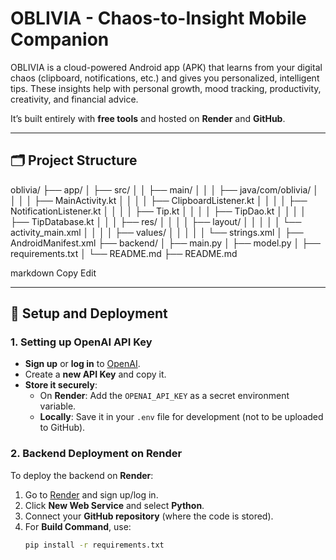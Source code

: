 # OBLIVIA - Chaos-to-Insight Mobile Companion

OBLIVIA is a cloud-powered Android app (APK) that learns from your digital chaos (clipboard, notifications, etc.) and gives you personalized, intelligent tips. These insights help with personal growth, mood tracking, productivity, creativity, and financial advice. 

It’s built entirely with **free tools** and hosted on **Render** and **GitHub**. 

---

## 🗂️ Project Structure

oblivia/ ├── app/ │ ├── src/ │ │ ├── main/ │ │ │ ├── java/com/oblivia/ │ │ │ │ ├── MainActivity.kt │ │ │ │ ├── ClipboardListener.kt │ │ │ │ ├── NotificationListener.kt │ │ │ │ ├── Tip.kt │ │ │ │ ├── TipDao.kt │ │ │ │ ├── TipDatabase.kt │ │ │ ├── res/ │ │ │ │ ├── layout/ │ │ │ │ │ └── activity_main.xml │ │ │ │ ├── values/ │ │ │ │ │ └── strings.xml │ ├── AndroidManifest.xml ├── backend/ │ ├── main.py │ ├── model.py │ ├── requirements.txt │ └── README.md ├── README.md

markdown
Copy
Edit

---

## 🚀 Setup and Deployment

### 1. **Setting up OpenAI API Key**

- **Sign up** or **log in** to [OpenAI](https://platform.openai.com/account/api-keys).
- Create a **new API Key** and copy it.
- **Store it securely**:
  - On **Render**: Add the `OPENAI_API_KEY` as a secret environment variable.
  - **Locally**: Save it in your `.env` file for development (not to be uploaded to GitHub).

### 2. **Backend Deployment on Render**

To deploy the backend on **Render**:

1. Go to [Render](https://render.com/) and sign up/log in.
2. Click **New Web Service** and select **Python**.
3. Connect your **GitHub repository** (where the code is stored).
4. For **Build Command**, use:
   ```bash
   pip install -r requirements.txt

